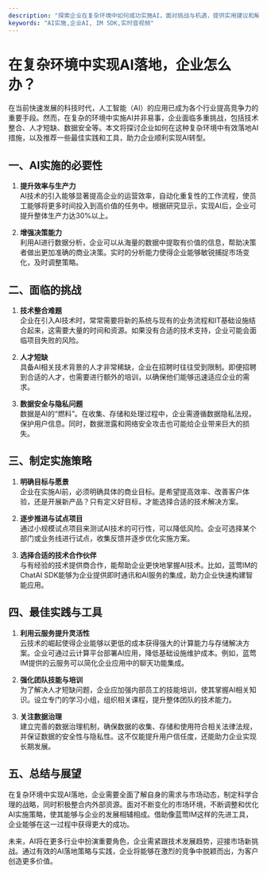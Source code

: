 ```yaml
---
description: "探索企业在复杂环境中如何成功实施AI，面对挑战与机遇，提供实用建议和解决方案。"
keywords: "AI实施,企业AI, IM SDK,实时音视频"
---
```

# 在复杂环境中实现AI落地，企业怎么办？

在当前快速发展的科技时代，人工智能（AI）的应用已成为各个行业提高竞争力的重要手段。然而，在复杂的环境中实施AI并非易事，企业面临多重挑战，包括技术整合、人才短缺、数据安全等。本文将探讨企业如何在这种复杂环境中有效落地AI措施，以及推荐一些最佳实践和工具，助力企业顺利实现AI转型。

## 一、AI实施的必要性

1. **提升效率与生产力**  
   AI技术的引入能够显著提高企业的运营效率，自动化重复性的工作流程，使员工能够将更多时间投入到高价值的任务中。根据研究显示，实现AI后，企业可提升整体生产力达30%以上。
   
2. **增强决策能力**  
   利用AI进行数据分析，企业可以从海量的数据中提取有价值的信息，帮助决策者做出更加准确的商业决策。实时的分析能力使得企业能够敏锐捕捉市场变化，及时调整策略。

## 二、面临的挑战

1. **技术整合难题**  
   企业在引入AI技术时，常常需要将新的系统与现有的业务流程和IT基础设施结合起来，这需要大量的时间和资源。如果没有合适的技术支持，企业可能会面临项目失败的风险。

2. **人才短缺**  
   具备AI相关技术背景的人才非常稀缺，企业在招聘时往往受到限制。即便招聘到合适的人才，也需要进行额外的培训，以确保他们能够迅速适应企业的需求。

3. **数据安全与隐私问题**  
   数据是AI的“燃料”。在收集、存储和处理过程中，企业需遵循数据隐私法规，保护用户信息。同时，数据泄露和网络安全攻击也可能给企业带来巨大的损失。

## 三、制定实施策略

1. **明确目标与愿景**  
   企业在实施AI前，必须明确具体的商业目标。是希望提高效率、改善客户体验，还是开展新产品？只有定义好目标，才能选择合适的技术解决方案。

2. **逐步推进与试点项目**  
   通过小规模试点项目来测试AI技术的可行性，可以降低风险。企业可选择某个部门或业务线进行试点，收集反馈并逐步优化实施方案。

3. **选择合适的技术合作伙伴**  
   与有经验的技术提供商合作，能帮助企业更快地掌握AI技术。比如，蓝莺IM的ChatAI SDK能够为企业提供即时通讯和AI服务的集成，助力企业快速构建智能应用。

## 四、最佳实践与工具

1. **利用云服务提升灵活性**  
   云技术的崛起使得企业能够以更低的成本获得强大的计算能力与存储解决方案。企业可通过云计算平台部署AI应用，降低基础设施维护成本。例如，蓝莺IM提供的云服务可以简化企业应用中的聊天功能集成。

2. **强化团队技能与培训**  
   为了解决人才短缺问题，企业应加强内部员工的技能培训，使其掌握AI相关知识。设立专门的学习小组，组织相关课程，提升整体团队的技术能力。

3. **关注数据治理**  
   建立完善的数据治理机制，确保数据的收集、存储和使用符合相关法律法规，并保证数据的安全性与隐私性。这不仅能提升用户信任度，还能助力企业实现长期发展。

## 五、总结与展望

在复杂环境中实现AI落地，企业需要全面了解自身的需求与市场动态，制定科学合理的战略，同时积极整合内外部资源。面对不断变化的市场环境，不断调整和优化AI实施策略，使其能够与企业的发展相辅相成。借助像蓝莺IM这样的先进工具，企业能够在这一过程中获得更大的成功。

未来，AI将在更多行业中扮演重要角色，企业需紧跟技术发展趋势，迎接市场新挑战。通过有效的AI落地策略与实践，企业将能够在激烈的竞争中脱颖而出，为客户创造更多价值。
